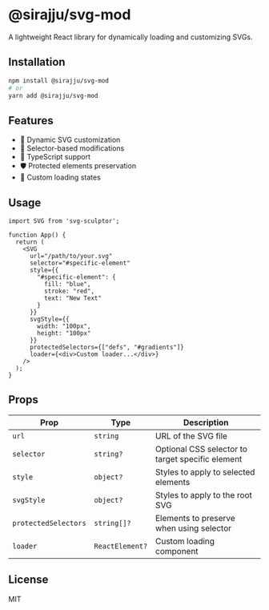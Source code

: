 # @sirajju/svg-mod

A lightweight React library for dynamically loading and customizing SVGs.

## Installation

```bash
npm install @sirajju/svg-mod
# or
yarn add @sirajju/svg-mod
```

## Features

- 🎨 Dynamic SVG customization
- 🎯 Selector-based modifications
- 💪 TypeScript support
- 🛡️ Protected elements preservation
- 🔄 Custom loading states

## Usage

```tsx
import SVG from 'svg-sculptor';

function App() {
  return (
    <SVG
      url="/path/to/your.svg"
      selector="#specific-element"
      style={{
        "#specific-element": {
          fill: "blue",
          stroke: "red",
          text: "New Text"
        }
      }}
      svgStyle={{
        width: "100px",
        height: "100px"
      }}
      protectedSelectors={["defs", "#gradients"]}
      loader={<div>Custom loader...</div>}
    />
  );
}
```

## Props

| Prop | Type | Description |
|------|------|-------------|
| `url` | `string` | URL of the SVG file |
| `selector` | `string?` | Optional CSS selector to target specific element |
| `style` | `object?` | Styles to apply to selected elements |
| `svgStyle` | `object?` | Styles to apply to the root SVG |
| `protectedSelectors` | `string[]?` | Elements to preserve when using selector |
| `loader` | `ReactElement?` | Custom loading component |

## License

MIT
